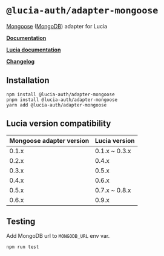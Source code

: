 # `@lucia-auth/adapter-mongoose`

[Mongoose](https://mongoosejs.com) ([MongoDB](https://www.mongodb.com)) adapter for Lucia

**[Documentation](https://lucia-auth.com/learn/adapters/mongoose)**

**[Lucia documentation](https://lucia-auth.com)**

**[Changelog](https://github.com/pilcrowOnPaper/lucia/blob/main/packages/adapter-mongoose/CHANGELOG.md)**

## Installation

```
npm install @lucia-auth/adapter-mongoose
pnpm install @lucia-auth/adapter-mongoose
yarn add @lucia-auth/adapter-mongoose
```

## Lucia version compatibility

| Mongoose adapter version | Lucia version |
| ------------------------ | ------------- |
| 0.1.x                    | 0.1.x ~ 0.3.x |
| 0.2.x                    | 0.4.x         |
| 0.3.x                    | 0.5.x         |
| 0.4.x                    | 0.6.x         |
| 0.5.x                    | 0.7.x ~ 0.8.x |
| 0.6.x                    | 0.9.x         |

## Testing

Add MongoDB url to `MONGODB_URL` env var.

```
npm run test
```
